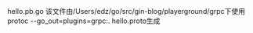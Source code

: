 hello.pb.go
该文件由/Users/edz/go/src/gin-blog/playerground/grpc下使用protoc --go_out=plugins=grpc:. hello.proto生成
